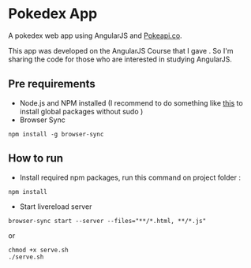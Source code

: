 # Pokedex App
A pokedex web app using AngularJS and [Pokeapi.co](http://pokeapi.co/).

This app was developed on the AngularJS Course that I gave
. So I'm sharing the code for those who are interested in studying AngularJS.

## Pre requirements
- Node.js and NPM installed (I recommend to do something like [this](https://github.com/sindresorhus/guides/blob/master/npm-global-without-sudo.md) to install global packages without sudo )
- Browser Sync 
```shell
npm install -g browser-sync
```

## How to run
- Install required npm packages, run this command on project folder :
```shell
npm install
```
- Start livereload server
```shell
browser-sync start --server --files="**/*.html, **/*.js"
```
or
```shell
chmod +x serve.sh
./serve.sh
```

